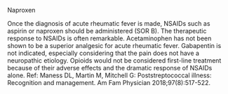 Naproxen

Once the diagnosis of acute rheumatic fever is made, NSAIDs such as aspirin or naproxen should be
administered (SOR B). The therapeutic response to NSAIDs is often remarkable. Acetaminophen has not
been shown to be a superior analgesic for acute rheumatic fever. Gabapentin is not indicated, especially
considering that the pain does not have a neuropathic etiology. Opioids would not be considered first-line
treatment because of their adverse effects and the dramatic response of NSAIDs alone.
Ref: Maness DL, Martin M, Mitchell G: Poststreptococcal illness: Recognition and management. Am Fam Physician
2018;97(8):517-522.